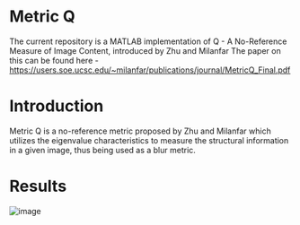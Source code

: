 # Metric Q
The current repository is a MATLAB implementation of Q - A No-Reference Measure of Image Content, introduced by Zhu and Milanfar
The paper on this can be found here - https://users.soe.ucsc.edu/~milanfar/publications/journal/MetricQ_Final.pdf

# Introduction
Metric Q is a no-reference metric proposed by Zhu and Milanfar which utilizes the eigenvalue characteristics to measure the structural information in a given image, thus being used as a blur metric.

# Results
![image](https://github.com/radiobenzene/MetricQ/assets/45720746/30ae6f68-6d21-4754-8d94-54d3174a7a52)



